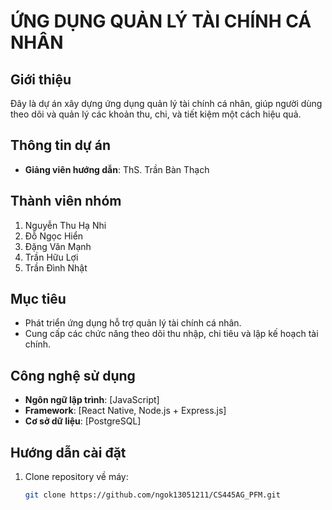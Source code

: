 # ỨNG DỤNG QUẢN LÝ TÀI CHÍNH CÁ NHÂN

## Giới thiệu

Đây là dự án xây dựng ứng dụng quản lý tài chính cá nhân, giúp người dùng theo dõi và quản lý các khoản thu, chi, và tiết kiệm một cách hiệu quả.

## Thông tin dự án

- **Giảng viên hướng dẫn**: ThS. Trần Bàn Thạch

## Thành viên nhóm

1. Nguyễn Thu Hạ Nhi
2. Đỗ Ngọc Hiển
3. Đặng Văn Mạnh
4. Trần Hữu Lợi
5. Trần Đình Nhật

## Mục tiêu

- Phát triển ứng dụng hỗ trợ quản lý tài chính cá nhân.
- Cung cấp các chức năng theo dõi thu nhập, chi tiêu và lập kế hoạch tài chính.

## Công nghệ sử dụng

- **Ngôn ngữ lập trình**: [JavaScript]
- **Framework**: [React Native, Node.js + Express.js]
- **Cơ sở dữ liệu**: [PostgreSQL]

## Hướng dẫn cài đặt

1. Clone repository về máy:
   ```bash
   git clone https://github.com/ngok13051211/CS445AG_PFM.git
   ```

